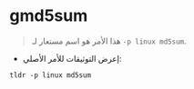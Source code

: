 # gmd5sum

> هذا الأمر هو اسم مستعار لـ `-p linux md5sum`.

- إعرض التوثيقات للأمر الأصلي:

`tldr -p linux md5sum`
